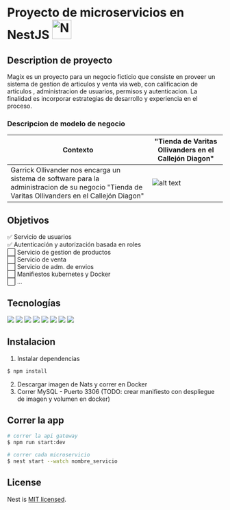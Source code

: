 # Proyecto de microservicios en NestJS   <a href="http://nestjs.com/" target="blank"><img src="https://nestjs.com/img/logo-small.svg" width="45" alt="Nest Logo" /></a>

## Description de proyecto

Magix es un proyecto para un negocio ficticio que consiste en proveer un sistema de gestion de articulos y venta via web, con calificacion de articulos , administracion de usuarios, permisos y autenticacion.
La finalidad es incorporar estrategias de desarrollo y experiencia en el proceso.

### Descripcion de modelo de negocio

| Contexto | "Tienda de Varitas Ollivanders en el Callejón Diagon" | 
|------|-------|
|  Garrick Ollivander nos encarga un sistema de software para la administracion de su negocio "Tienda de Varitas Ollivanders en el Callejón Diagon"    |   ![alt text](https://static.wikia.nocookie.net/harrypotter/images/c/c2/Harry_Potter_in_Ollivanders_PM.png/revision/latest?cb=20161208051711)    | 

## Objetivos
  ✅ Servicio de usuarios <br/>
  ✅ Autenticación y autorización basada en roles <br/>
  ⬜ Servicio de gestion de productos  <br/>
  ⬜ Servicio de venta <br/>
  ⬜ Servicio de adm. de envios <br/>
  ⬜ Manifiestos kubernetes y Docker <br/>
  ⬜ ... <br/>

## Tecnologías
  <p>
    <img src="https://img.shields.io/badge/nestjs-%23E0234E.svg?style=for-the-badge&logo=nestjs&logoColor=white">
    <img src="https://img.shields.io/badge/TypeScript-007ACC?style=for-the-badge&logo=typescript&logoColor=white">
    <img src="https://img.shields.io/badge/Node.js-339933?style=for-the-badge&logo=nodedotjs&logoColor=white">
    <img src="https://img.shields.io/badge/Express.js-000000?style=for-the-badge&logo=express&logoColor=white">
    <img src="https://img.shields.io/badge/MySQL-005C84?style=for-the-badge&logo=mysql&logoColor=white">
    <img src="https://img.shields.io/badge/Git-F05032?style=for-the-badge&logo=git&logoColor=white">
    <img src="https://img.shields.io/badge/Postman-FF6C37?style=for-the-badge&logo=Postman&logoColor=white">
    <img src="https://img.shields.io/badge/docker-%230db7ed.svg?style=for-the-badge&logo=docker&logoColor=white">
  </p>

## Instalacion

1) Instalar dependencias 
  ```bash
  $ npm install
  ```
2) Descargar imagen de Nats y correr en Docker
3) Correr MySQL - Puerto 3306 (TODO: crear manifiesto con despliegue de imagen y volumen en docker) 

## Correr la app

```bash
# correr la api gateway
$ npm run start:dev

# correr cada microservicio
$ nest start --watch nombre_servicio
```

## License

Nest is [MIT licensed](LICENSE).
